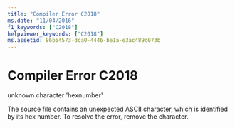 ```yaml
---
title: "Compiler Error C2018"
ms.date: "11/04/2016"
f1_keywords: ["C2018"]
helpviewer_keywords: ["C2018"]
ms.assetid: 86b54573-dca0-4446-be1a-e3ac489c073b
---
```

# Compiler Error C2018

unknown character 'hexnumber'

The source file contains an unexpected ASCII character, which is identified by its hex number. To resolve the error, remove the character.